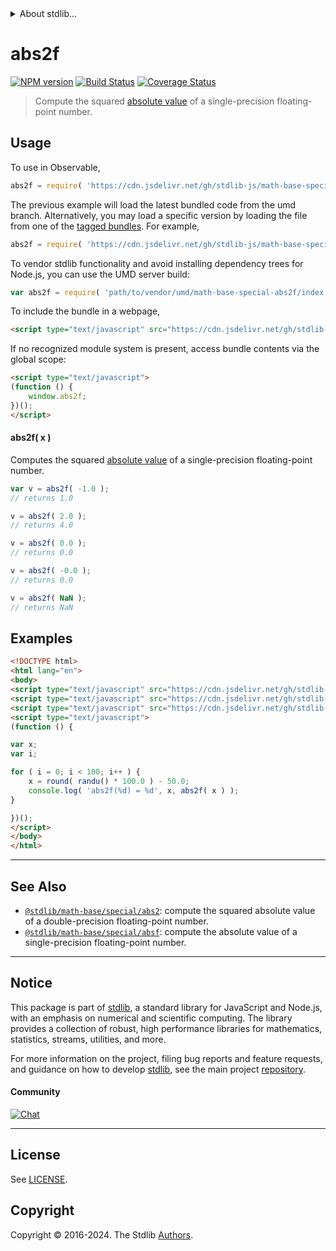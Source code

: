<!--

@license Apache-2.0

Copyright (c) 2020 The Stdlib Authors.

Licensed under the Apache License, Version 2.0 (the "License");
you may not use this file except in compliance with the License.
You may obtain a copy of the License at

   http://www.apache.org/licenses/LICENSE-2.0

Unless required by applicable law or agreed to in writing, software
distributed under the License is distributed on an "AS IS" BASIS,
WITHOUT WARRANTIES OR CONDITIONS OF ANY KIND, either express or implied.
See the License for the specific language governing permissions and
limitations under the License.

-->


<details>
  <summary>
    About stdlib...
  </summary>
  <p>We believe in a future in which the web is a preferred environment for numerical computation. To help realize this future, we've built stdlib. stdlib is a standard library, with an emphasis on numerical and scientific computation, written in JavaScript (and C) for execution in browsers and in Node.js.</p>
  <p>The library is fully decomposable, being architected in such a way that you can swap out and mix and match APIs and functionality to cater to your exact preferences and use cases.</p>
  <p>When you use stdlib, you can be absolutely certain that you are using the most thorough, rigorous, well-written, studied, documented, tested, measured, and high-quality code out there.</p>
  <p>To join us in bringing numerical computing to the web, get started by checking us out on <a href="https://github.com/stdlib-js/stdlib">GitHub</a>, and please consider <a href="https://opencollective.com/stdlib">financially supporting stdlib</a>. We greatly appreciate your continued support!</p>
</details>

# abs2f

[![NPM version][npm-image]][npm-url] [![Build Status][test-image]][test-url] [![Coverage Status][coverage-image]][coverage-url] <!-- [![dependencies][dependencies-image]][dependencies-url] -->

> Compute the squared [absolute value][absolute-value] of a single-precision floating-point number.

<section class="intro">

</section>

<!-- /.intro -->



<section class="usage">

## Usage

To use in Observable,

```javascript
abs2f = require( 'https://cdn.jsdelivr.net/gh/stdlib-js/math-base-special-abs2f@umd/browser.js' )
```
The previous example will load the latest bundled code from the umd branch. Alternatively, you may load a specific version by loading the file from one of the [tagged bundles](https://github.com/stdlib-js/math-base-special-abs2f/tags). For example,

```javascript
abs2f = require( 'https://cdn.jsdelivr.net/gh/stdlib-js/math-base-special-abs2f@v0.2.0-umd/browser.js' )
```

To vendor stdlib functionality and avoid installing dependency trees for Node.js, you can use the UMD server build:

```javascript
var abs2f = require( 'path/to/vendor/umd/math-base-special-abs2f/index.js' )
```

To include the bundle in a webpage,

```html
<script type="text/javascript" src="https://cdn.jsdelivr.net/gh/stdlib-js/math-base-special-abs2f@umd/browser.js"></script>
```

If no recognized module system is present, access bundle contents via the global scope:

```html
<script type="text/javascript">
(function () {
    window.abs2f;
})();
</script>
```

#### abs2f( x )

Computes the squared [absolute value][absolute-value] of a single-precision floating-point number.

```javascript
var v = abs2f( -1.0 );
// returns 1.0

v = abs2f( 2.0 );
// returns 4.0

v = abs2f( 0.0 );
// returns 0.0

v = abs2f( -0.0 );
// returns 0.0

v = abs2f( NaN );
// returns NaN
```

</section>

<!-- /.usage -->

<section class="examples">

## Examples

<!-- eslint no-undef: "error" -->

```html
<!DOCTYPE html>
<html lang="en">
<body>
<script type="text/javascript" src="https://cdn.jsdelivr.net/gh/stdlib-js/random-base-randu@umd/browser.js"></script>
<script type="text/javascript" src="https://cdn.jsdelivr.net/gh/stdlib-js/math-base-special-round@umd/browser.js"></script>
<script type="text/javascript" src="https://cdn.jsdelivr.net/gh/stdlib-js/math-base-special-abs2f@umd/browser.js"></script>
<script type="text/javascript">
(function () {

var x;
var i;

for ( i = 0; i < 100; i++ ) {
    x = round( randu() * 100.0 ) - 50.0;
    console.log( 'abs2f(%d) = %d', x, abs2f( x ) );
}

})();
</script>
</body>
</html>
```

</section>

<!-- /.examples -->

<!-- C interface documentation. -->



<!-- Section for related `stdlib` packages. Do not manually edit this section, as it is automatically populated. -->

<section class="related">

* * *

## See Also

-   <span class="package-name">[`@stdlib/math-base/special/abs2`][@stdlib/math/base/special/abs2]</span><span class="delimiter">: </span><span class="description">compute the squared absolute value of a double-precision floating-point number.</span>
-   <span class="package-name">[`@stdlib/math-base/special/absf`][@stdlib/math/base/special/absf]</span><span class="delimiter">: </span><span class="description">compute the absolute value of a single-precision floating-point number.</span>

</section>

<!-- /.related -->

<!-- Section for all links. Make sure to keep an empty line after the `section` element and another before the `/section` close. -->


<section class="main-repo" >

* * *

## Notice

This package is part of [stdlib][stdlib], a standard library for JavaScript and Node.js, with an emphasis on numerical and scientific computing. The library provides a collection of robust, high performance libraries for mathematics, statistics, streams, utilities, and more.

For more information on the project, filing bug reports and feature requests, and guidance on how to develop [stdlib][stdlib], see the main project [repository][stdlib].

#### Community

[![Chat][chat-image]][chat-url]

---

## License

See [LICENSE][stdlib-license].


## Copyright

Copyright &copy; 2016-2024. The Stdlib [Authors][stdlib-authors].

</section>

<!-- /.stdlib -->

<!-- Section for all links. Make sure to keep an empty line after the `section` element and another before the `/section` close. -->

<section class="links">

[npm-image]: http://img.shields.io/npm/v/@stdlib/math-base-special-abs2f.svg
[npm-url]: https://npmjs.org/package/@stdlib/math-base-special-abs2f

[test-image]: https://github.com/stdlib-js/math-base-special-abs2f/actions/workflows/test.yml/badge.svg?branch=v0.2.0
[test-url]: https://github.com/stdlib-js/math-base-special-abs2f/actions/workflows/test.yml?query=branch:v0.2.0

[coverage-image]: https://img.shields.io/codecov/c/github/stdlib-js/math-base-special-abs2f/main.svg
[coverage-url]: https://codecov.io/github/stdlib-js/math-base-special-abs2f?branch=main

<!--

[dependencies-image]: https://img.shields.io/david/stdlib-js/math-base-special-abs2f.svg
[dependencies-url]: https://david-dm.org/stdlib-js/math-base-special-abs2f/main

-->

[chat-image]: https://img.shields.io/gitter/room/stdlib-js/stdlib.svg
[chat-url]: https://app.gitter.im/#/room/#stdlib-js_stdlib:gitter.im

[stdlib]: https://github.com/stdlib-js/stdlib

[stdlib-authors]: https://github.com/stdlib-js/stdlib/graphs/contributors

[umd]: https://github.com/umdjs/umd
[es-module]: https://developer.mozilla.org/en-US/docs/Web/JavaScript/Guide/Modules

[deno-url]: https://github.com/stdlib-js/math-base-special-abs2f/tree/deno
[deno-readme]: https://github.com/stdlib-js/math-base-special-abs2f/blob/deno/README.md
[umd-url]: https://github.com/stdlib-js/math-base-special-abs2f/tree/umd
[umd-readme]: https://github.com/stdlib-js/math-base-special-abs2f/blob/umd/README.md
[esm-url]: https://github.com/stdlib-js/math-base-special-abs2f/tree/esm
[esm-readme]: https://github.com/stdlib-js/math-base-special-abs2f/blob/esm/README.md
[branches-url]: https://github.com/stdlib-js/math-base-special-abs2f/blob/main/branches.md

[stdlib-license]: https://raw.githubusercontent.com/stdlib-js/math-base-special-abs2f/main/LICENSE

[absolute-value]: https://en.wikipedia.org/wiki/Absolute_value

<!-- <related-links> -->

[@stdlib/math/base/special/abs2]: https://github.com/stdlib-js/math-base-special-abs2/tree/umd

[@stdlib/math/base/special/absf]: https://github.com/stdlib-js/math-base-special-absf/tree/umd

<!-- </related-links> -->

</section>

<!-- /.links -->

